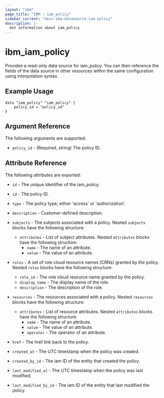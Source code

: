```yaml
---
layout: "ibm"
page_title: "IBM : iam_policy"
sidebar_current: "docs-ibm-datasource-iam-policy"
description: |-
  Get information about iam_policy
---
```


# ibm\_iam_policy

Provides a read-only data source for iam_policy. You can then reference the fields of the data source in other resources within the same configuration using interpolation syntax.

## Example Usage

```hcl
data "iam_policy" "iam_policy" {
	policy_id = "policy_id"
}
```

## Argument Reference

The following arguments are supported:

* `policy_id` - (Required, string) The policy ID.

## Attribute Reference

The following attributes are exported:

* `id` - The unique identifier of the iam_policy.
* `id` - The policy ID.

* `type` - The policy type; either 'access' or 'authorization'.

* `description` - Customer-defined description.

* `subjects` - The subjects associated with a policy. Nested `subjects` blocks have the following structure:
	* `attributes` - List of subject attributes. Nested `attributes` blocks have the following structure:
		* `name` - The name of an attribute.
		* `value` - The value of an attribute.

* `roles` - A set of role cloud resource names (CRNs) granted by the policy. Nested `roles` blocks have the following structure:
	* `role_id` - The role cloud resource name granted by the policy.
	* `display_name` - The display name of the role.
	* `description` - The description of the role.

* `resources` - The resources associated with a policy. Nested `resources` blocks have the following structure:
	* `attributes` - List of resource attributes. Nested `attributes` blocks have the following structure:
		* `name` - The name of an attribute.
		* `value` - The value of an attribute.
		* `operator` - The operator of an attribute.

* `href` - The href link back to the policy.

* `created_at` - The UTC timestamp when the policy was created.

* `created_by_id` - The iam ID of the entity that created the policy.

* `last_modified_at` - The UTC timestamp when the policy was last modified.

* `last_modified_by_id` - The iam ID of the entity that last modified the policy.

